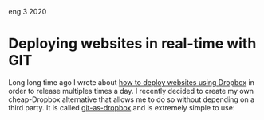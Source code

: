 <permalink>eng</permalink>
<month>3</month>
<year>2020</year>

# Deploying websites in real-time with GIT

Long long time ago I wrote about [how to deploy websites using Dropbox](http://adelriosantiago.com/gitblog/eng/dropbox-continuous-deployment) in order to release multiples times a day. I recently decided to create my own cheap-Dropbox alternative that allows me to do so without depending on a third party. It is called [git-as-dropbox](https://www.npmjs.com/package/git-as-dropbox) and is extremely simple to use:

